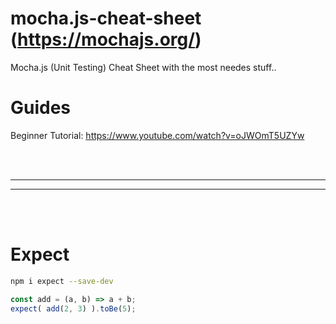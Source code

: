 # mocha.js-cheat-sheet (https://mochajs.org/)
Mocha.js (Unit Testing) Cheat Sheet with the most needes stuff..


# Guides
Beginner Tutorial: https://www.youtube.com/watch?v=oJWOmT5UZYw



<br />
<br />


 _____________________________________________________
 _____________________________________________________


<br />
<br />

# Expect
```bash
npm i expect --save-dev
```
```javascript
const add = (a, b) => a + b;
expect( add(2, 3) ).toBe(5);
```
